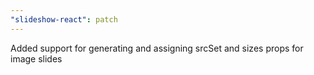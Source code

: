```yaml
---
"slideshow-react": patch
---
```


Added support for generating and assigning srcSet and sizes props for image slides
